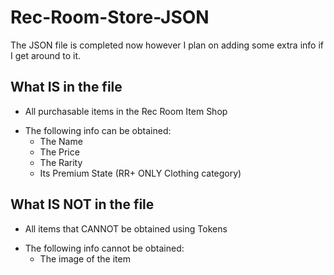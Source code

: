 # Rec-Room-Store-JSON

The JSON file is completed now however I plan on adding some extra info if I get around to it.

## What IS in the file
* All purchasable items in the Rec Room Item Shop

- The following info can be obtained:
  - The Name
  - The Price
  - The Rarity
  - Its Premium State (RR+ ONLY Clothing category) 


## What IS NOT in the file
* All items that CANNOT be obtained using Tokens

- The following info cannot be obtained:
  - The image of the item

